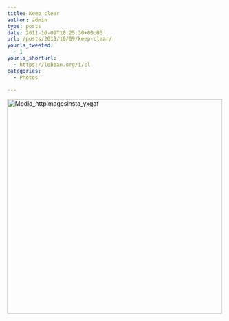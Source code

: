 ```yaml
---
title: Keep clear
author: admin
type: posts
date: 2011-10-09T10:25:30+00:00
url: /posts/2011/10/09/keep-clear/
yourls_tweeted:
  - 1
yourls_shorturl:
  - https://lobban.org/i/cl
categories:
  - Photos

---
```

<div class='posterous_autopost'>
  <a href="http://instagr.am/p/Plcpe/"></p> 
  
  <div class='p_embed p_image_embed'>
    <a href="http://posterous.com/getfile/files.posterous.com/nonimage/gvbfyIufHiujBguHopfwrqGtpJlneHtnnArIwnFityrCCCHaGGhlomJxfoag/media_httpimagesinsta_yxgaF.jpg.scaled1000.jpg"><img alt="Media_httpimagesinsta_yxgaf" height="500" src="https://posterous.com/getfile/files.posterous.com/nonimage/gvbfyIufHiujBguHopfwrqGtpJlneHtnnArIwnFityrCCCHaGGhlomJxfoag/media_httpimagesinsta_yxgaF.jpg.scaled500.jpg" width="500" /></a>
  </div>
  
  <p>
    </a></div>